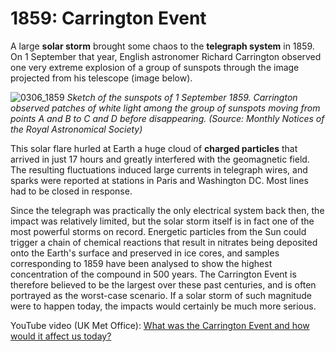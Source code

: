 # 1859: Carrington Event

A large **solar storm** brought some chaos to the **telegraph system** in 1859. On 1 September that year, English astronomer Richard Carrington observed one very extreme explosion of a group of sunspots through the image projected from his telescope (image below).

![0306_1859](./static/0306_1859.png)
*Sketch of the sunspots of 1 September 1859. Carrington observed patches of white light among the group of sunspots moving from points A and B to C and D before disappearing. (Source: Monthly Notices of the Royal Astronomical Society)*

This solar flare hurled at Earth a huge cloud of **charged particles** that arrived in just 17 hours and greatly interfered with the geomagnetic field. The resulting fluctuations induced large currents in telegraph wires, and sparks were reported at stations in Paris and Washington DC. Most lines had to be closed in response.

Since the telegraph was practically the only electrical system back then, the impact was relatively limited, but the solar storm itself is in fact one of the most powerful storms on record. Energetic particles from the Sun could trigger a chain of chemical reactions that result in nitrates being deposited onto the Earth's surface and preserved in ice cores, and samples corresponding to 1859 have been analysed to show the highest concentration of the compound in 500 years. The Carrington Event is therefore believed to be the largest over these past centuries, and is often portrayed as the worst-case scenario. If a solar storm of such magnitude were to happen today, the impacts would certainly be much more serious.

YouTube video (UK Met Office): [What was the Carrington Event and how would it affect us today?](https://www.youtube.com/watch?v=i1Of6j17ImI)
